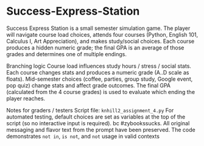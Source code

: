 # Success-Express-Station

Success Express Station is a small semester simulation game. The player will navigate course load choices, attends four courses (Python, English 101, Calculus I, Art Appreciation), and makes study/social choices. Each course produces a hidden numeric grade; the final GPA is an average of those grades and determines one of multiple endings.

Branching logic
Course load influences study hours / stress / social stats.
Each course changes stats and produces a numeric grade (A..D scale as floats).
Mid-semester choices (coffee, parties, group study, Google event, pop quiz) change stats and affect grade outcomes.
The final GPA (calculated from the 4 course grades) is used to evaluate which ending the player reaches.

  Notes for graders / testers
  Script file: `knhill2_assignment_4.py`
  For automated testing, default choices are set as variables at the top of the script (so no interactive input is required). 
  bc #zybookssucks. 
  All original messaging and flavor text from the prompt have been preserved.
  The code demonstrates `not in`, `is not`, and `not` usage in valid contexts
